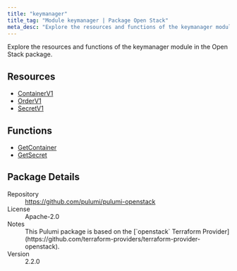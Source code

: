 ```yaml
---
title: "keymanager"
title_tag: "Module keymanager | Package Open Stack"
meta_desc: "Explore the resources and functions of the keymanager module in the Open Stack package."
---
```


<!-- WARNING: this file was generated by Pulumi Docs Generator. -->
<!-- Do not edit by hand unless you're certain you know what you are doing! -->

Explore the resources and functions of the keymanager module in the Open Stack package.

<h2 id="resources">Resources</h2>
<ul class="api">
    <li><a href="containerv1" title="ContainerV1"><span class="symbol resource"></span>ContainerV1</a></li>
    <li><a href="orderv1" title="OrderV1"><span class="symbol resource"></span>OrderV1</a></li>
    <li><a href="secretv1" title="SecretV1"><span class="symbol resource"></span>SecretV1</a></li>
</ul>

<h2 id="functions">Functions</h2>
<ul class="api">
    <li><a href="getcontainer" title="GetContainer"><span class="symbol function"></span>GetContainer</a></li>
    <li><a href="getsecret" title="GetSecret"><span class="symbol function"></span>GetSecret</a></li>
</ul>

<h2 id="package-details">Package Details</h2>
<dl class="package-details">
	<dt>Repository</dt>
	<dd><a href="https://github.com/pulumi/pulumi-openstack">https://github.com/pulumi/pulumi-openstack</a></dd>
	<dt>License</dt>
	<dd>Apache-2.0</dd>
	<dt>Notes</dt>
	<dd>This Pulumi package is based on the [`openstack` Terraform Provider](https://github.com/terraform-providers/terraform-provider-openstack).</dd>
	<dt>Version</dt>
	<dd>2.2.0</dd>
</dl>

